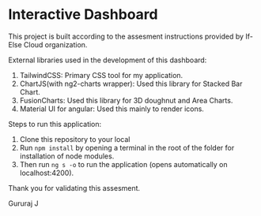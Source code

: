 # Interactive Dashboard

This project is built according to the assesment instructions provided by If-Else Cloud organization.

External libraries used in the development of this dashboard:
1. TailwindCSS: Primary CSS tool for my application.
2. ChartJS(with ng2-charts wrapper): Used this library for Stacked Bar Chart.
3. FusionCharts: Used this library for 3D doughnut and Area Charts.
4. Material UI for angular: Used this mainly to render icons.

Steps to run this application:

1. Clone this repository to your local
2. Run `npm install` by opening a terminal in the root of the folder for installation of node modules.
3. Then run `ng s -o` to run the application (opens automatically on localhost:4200).

Thank you for validating this assesment.

Gururaj J
